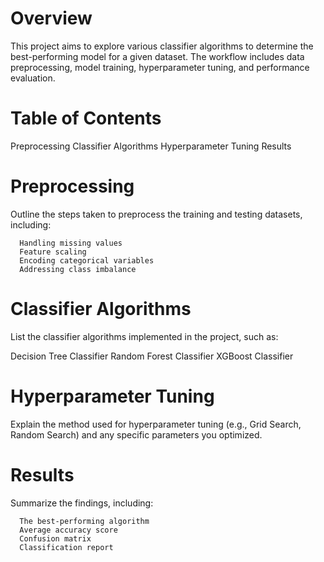 # Overview
This project aims to explore various classifier algorithms to determine the best-performing model for a given dataset. The workflow includes data preprocessing, model training, hyperparameter tuning, and performance evaluation.

# Table of Contents
Preprocessing
Classifier Algorithms
Hyperparameter Tuning
Results

# Preprocessing
Outline the steps taken to preprocess the training and testing datasets, including:

      Handling missing values
      Feature scaling
      Encoding categorical variables
      Addressing class imbalance

# Classifier Algorithms
List the classifier algorithms implemented in the project, such as:

Decision Tree Classifier
Random Forest Classifier
XGBoost Classifier

# Hyperparameter Tuning
Explain the method used for hyperparameter tuning (e.g., Grid Search, Random Search) and any specific parameters you optimized.

# Results
Summarize the findings, including:

      The best-performing algorithm
      Average accuracy score
      Confusion matrix
      Classification report

